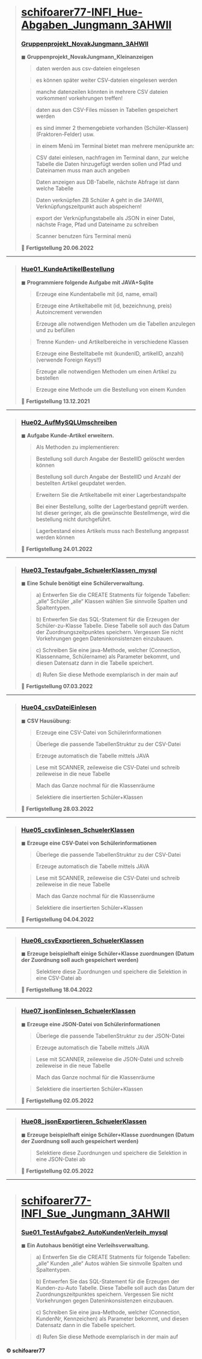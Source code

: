 > # [schifoarer77-INFI_Hue-Abgaben_Jungmann_3AHWII](https://github.com/schifoarer77/schifoarer77-schifoarer77-INFI_Hue-Abgaben_Jungmann_3AHWII)
>
> ### [Gruppenprojekt_NovakJungmann_3AHWII](https://github.com/schifoarer77/schifoarer77-schifoarer77-INFI_Hue-Abgaben_Jungmann_3AHWII/tree/master/Gruppenprojekt_NovakJungmann_3AHWII/Projekt)
>
> ◼ **Gruppenprojekt_NovakJungmann_Kleinanzeigen**
>
>>
>> daten werden aus csv-dateien eingelesen
>
>> es können später weiter CSV-dateien eingelesen werden
>
>> manche datenzeilen könnten in mehrere CSV dateien vorkommen! vorkehrungen treffen!
>
>> daten aus den CSV-Files müssen in Tabellen gespeichert werden
>
>> es sind immer 2 themengebiete vorhanden (Schüler-Klassen) (Fraktoren-Felder) usw.
>
>> in einem Menü im Terminal bietet man mehrere menüpunkte an:
>
>> CSV datei einlesen, nachfragen im Terminal dann, 
	zur welche Tabelle die Daten hinzugefügt werden sollen 
	und Pfad und Dateinamen muss man auch angeben
>
>> Daten anzeigen aus DB-Tabelle, nächste Abfrage ist dann welche Tabelle
>
>> Daten verknüpfen ZB Schüler A geht in die 3AHWII, 
	Verknüpfungszeitpunkt auch abspeichern!
>
>> export der Verknüpfungstabelle als JSON in einer Datei, 
	nächste Frage, Pfad und Dateiname zu schreiben
>
>> Scanner benutzen fürs Terminal menü
>
> 🏁 **Fertigstellung 20.06.2022**
>
________________________________________________________________
> ### [Hue01_KundeArtikelBestellung](https://github.com/schifoarer77/schifoarer77-schifoarer77-INFI_Hue-Abgaben_Jungmann_3AHWII/tree/master/Hue01_KundeArtikelBestellung)
> 
> ◼ **Programmiere folgende Aufgabe mit JAVA+Sqlite**
>
>> Erzeuge eine Kundentabelle mit (id, name, email)
>
>> Erzeuge eine Artikeltabelle mit (id, bezeichnung, preis)
>> Autoincrement verwenden
>
>> Erzeuge alle notwendigen Methoden um die Tabellen anzulegen
und zu befüllen
>
>> Trenne Kunden- und Artikelbereiche in verschiedene Klassen
>
>> Erzeuge eine Bestelltabelle mit (kundenID, artikelID, anzahl)
(verwende Foreign Keys!!)
>
>> Erzeuge alle notwendigen Methoden um einen Artikel zu bestellen
>
>> Erzeuge eine Methode um die Bestellung von einem Kunden 
>
> 🏁 **Fertigstellung 13.12.2021**
>
________________________________________________________________
> 
> 
> ### [Hue02_AufMySQLUmschreiben](https://github.com/schifoarer77/schifoarer77-schifoarer77-INFI_Hue-Abgaben_Jungmann_3AHWII/tree/master/Hue02_AufMySQLUmgeschrieben)
> 
> ◼ **Aufgabe Kunde-Artikel erweitern.**
>
>> Als Methoden zu implementieren:
>
>> Bestellung soll durch Angabe der BestellID gelöscht werden können
>
>> Bestellung soll durch Angabe der BestellID und Anzahl der bestellten Artikel geupdatet werden.
>
>> Erweitern Sie die Artikeltabelle mit einer Lagerbestandspalte
>
>> Bei einer Bestellung, sollte der Lagerbestand geprüft werden. Ist dieser geringer, als die gewünschte Bestellmenge, wird die bestellung nicht durchgeführt.
>
>> Lagerbestand eines Artikels muss nach Bestellung angepasst werden können
>
> 🏁 **Fertigstellung 24.01.2022**
>
________________________________________________________________
> 
> 
> ### [Hue03_Testaufgabe_SchuelerKlassen_mysql](https://github.com/schifoarer77/schifoarer77-schifoarer77-INFI_Hue-Abgaben_Jungmann_3AHWII/tree/master/Hue03_Testaufgabe_SchuelerKlassen_mysql)
>
> ◼ **Eine Schule benötigt eine Schülerverwaltung.**
>
>> a) Entwerfen Sie die CREATE Statments für folgende Tabellen:
>> „alle“ Schüler
>> „alle“ Klassen
>>wählen Sie sinnvolle Spalten und Spaltentypen.
>
>> b) Entwerfen Sie das SQL-Statement für die Erzeugen der Schüler-zu-Klasse Tabelle. Diese Tabelle soll auch das Datum der Zuordnungszeitpunktes speichern. Vergessen Sie nicht Vorkehrungen gegen Dateninkonsistenzen einzubauen.
>
>> c) Schreiben Sie eine java-Methode, welcher (Connection, Klassenname, Schülername) als Parameter bekommt, und diesen Datensatz dann in die Tabelle speichert.
>
>> d) Rufen Sie diese Methode exemplarisch in der main auf
>
> 🏁 **Fertigstellung 07.03.2022**
>
________________________________________________________________
> 
> 
> ### [Hue04_csvDateiEinlesen](https://github.com/schifoarer77/schifoarer77-schifoarer77-INFI_Hue-Abgaben_Jungmann_3AHWII/tree/master/Hue04_csvDateiEinlesen)
> 
> ◼ **CSV Hausübung:**
>
>> Erzeuge eine CSV-Datei von Schülerinformationen
>
>> Überlege die passende TabellenStruktur zu der CSV-Datei
>
>> Erzeuge automatisch die Tabelle mittels JAVA
>
>> Lese mit SCANNER, zeileweise die CSV-Datei und schreib zeileweise in die neue Tabelle
>
>> Mach das Ganze nochmal für die Klassenräume
>
>> Selektiere die insertierten Schüler+Klassen
>
> 🏁 **Fertigstellung 28.03.2022**
>
________________________________________________________________
> 
> 
> ### [Hue05_csvEinlesen_SchuelerKlassen](https://github.com/schifoarer77/schifoarer77-schifoarer77-INFI_Hue-Abgaben_Jungmann_3AHWII/tree/master/Hue05_csvEinlesen_SchuelerKlassen)
>
> ◼ **Erzeuge eine CSV-Datei von Schülerinformationen**
>
>> Überlege die passende TabellenStruktur zu der CSV-Datei
>
>> Erzeuge automatisch die Tabelle mittels JAVA
>
>> Lese mit SCANNER, zeileweise die CSV-Datei und schreib zeileweise in die neue Tabelle
>
>> Mach das Ganze nochmal für die Klassenräume
>
>> Selektiere die insertierten Schüler+Klassen
>
> 🏁 **Fertigstellung 04.04.2022**
>
________________________________________________________________
> 
> 
> ### [Hue06_csvExportieren_SchuelerKlassen](https://github.com/schifoarer77/schifoarer77-schifoarer77-INFI_Hue-Abgaben_Jungmann_3AHWII/tree/master/Hue06_csvExportieren_SchuelerKlassen)
> 
> ◼ **Erzeuge beispielhaft einige Schüler+Klasse zuordnungen (Datum der Zuordnung soll auch gespeichert werden)**
>
>> Selektiere diese Zuordnungen und speichere die Selektion in eine CSV-Datei ab
>
> 🏁 **Fertigstellung 18.04.2022**
>
________________________________________________________________
> 
> 
> ### [Hue07_jsonEinlesen_SchuelerKlassen](https://github.com/schifoarer77/schifoarer77-schifoarer77-INFI_Hue-Abgaben_Jungmann_3AHWII/tree/master/Hue07_jsonEinlesen_SchuelerKlassen)
> 
> ◼ **Erzeuge eine JSON-Datei von Schülerinformationen**
>
>> Überlege die passende TabellenStruktur zu der JSON-Datei
>
>> Erzeuge automatisch die Tabelle mittels JAVA
>
>> Lese mit SCANNER, zeileweise die JSON-Datei und schreib zeileweise in die neue Tabelle
>
>> Mach das Ganze nochmal für die Klassenräume
>
>> Selektiere die insertierten Schüler+Klassen
>
> 🏁 **Fertigstellung 02.05.2022**
>
________________________________________________________________
> 
> 
> ### [Hue08_jsonExportieren_SchuelerKlassen](https://github.com/schifoarer77/schifoarer77-schifoarer77-INFI_Hue-Abgaben_Jungmann_3AHWII/tree/master/Hue08_jsonExportieren_SchuelerKlassen)
> 
> ◼ **Erzeuge beispielhaft einige Schüler+Klasse zuordnungen (Datum der Zuordnung soll auch gespeichert werden)**
>
>> Selektiere diese Zuordnungen und speichere die Selektion in eine JSON-Datei ab
>
> 🏁 **Fertigstellung 02.05.2022**
>
________________________________________________________________
>
> # [schifoarer77-INFI_Sue_Jungmann_3AHWII](https://github.com/schifoarer77/schifoarer77-schifoarer77-INFI_Hue-Abgaben_Jungmann_3AHWII)
>
> ### [Sue01_TestAufgabe2_AutoKundenVerleih_mysql](https://github.com/schifoarer77/schifoarer77-INFI_Hue-Abgaben_Jungmann_3AHWII/tree/master/Sue01_TestAufgabe2_AutoKundenVerleih_mysql)
> 
> ◼ **Ein Autohaus benötigt eine Verleihsverwaltung.**
>
>> a) Entwerfen Sie die CREATE Statments für folgende Tabellen:
>> „alle“ Kunden
>> „alle“ Autos
>> wählen Sie sinnvolle Spalten und Spaltentypen.
>
>> b) Entwerfen Sie das SQL-Statement für die Erzeugen der Kunden-zu-Auto Tabelle. Diese Tabelle soll auch das Datum der Zuordnungszeitpunktes speichern. Vergessen Sie nicht Vorkehrungen gegen Dateninkonsistenzen einzubauen.
>
>> c) Schreiben Sie eine java-Methode, welcher (Connection, KundenNr, Kennzeichen) als Parameter bekommt, und diesen Datensatz dann in die Tabelle speichert.
>
>> d) Rufen Sie diese Methode exemplarisch in der main auf
>
>
#### © schifoarer77
